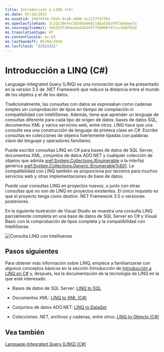 ```yaml
---
title: Introducción a LINQ (C#)
ms.date: 07/20/2015
ms.assetid: 54874feb-55e5-4ca8-a9d6-1c1127fd7fb1
ms.openlocfilehash: 3c32c20efec55568a668c5dba55baf8f3ebbee7a
ms.sourcegitcommit: 3d5d33f384eeba41b2dff79d096f47ccc8d8f03d
ms.translationtype: HT
ms.contentlocale: es-ES
ms.lasthandoff: 05/04/2018
ms.locfileid: "33323321"
---
```

# <a name="introduction-to-linq-c"></a>Introducción a LINQ (C#)
Language-Integrated Query (LINQ) es una innovación que se ha presentado en la versión 3.5 de .NET Framework que reduce la distancia entre el mundo de los objetos y el de los datos.  
  
 Tradicionalmente, las consultas con datos se expresaban como cadenas simples sin comprobación de tipos en tiempo de compilación ni compatibilidad con IntelliSense. Además, tiene que aprender un lenguaje de consultas diferente para cada tipo de origen de datos: bases de datos SQL, documentos XML y varios servicios web, entre otros. LINQ hace que una *consulta* sea una construcción de lenguaje de primera clase en C#. Escribe consultas en colecciones de objetos fuertemente tipadas con palabras clave del lenguaje y operadores familiares.  
  
 Puede escribir consultas LINQ en C# para bases de datos de SQL Server, documentos XML, conjuntos de datos ADO.NET y cualquier colección de objetos que admita <xref:System.Collections.IEnumerable> o la interfaz genérica <xref:System.Collections.Generic.IEnumerable%601>. La compatibilidad con LINQ también se proporciona por terceros para muchos servicios web y otras implementaciones de base de datos.  
  
 Puede usar consultas LINQ en proyectos nuevos, o junto con otras consultas que no son de LINQ en proyectos existentes. El único requisito es que el proyecto tenga como destino .NET Framework 3.5 o versiones posteriores.  
  
 En la siguiente ilustración de Visual Studio se muestra una consulta LINQ parcialmente completa en una base de datos de SQL Server en C# y Visual Basic con la comprobación de tipos completa y la compatibilidad con IntelliSense.  
  
 ![Consulta LINQ con Intellisense](../../../../csharp/programming-guide/concepts/linq/media/query_intell.png "Query_Intell")  
  
## <a name="next-steps"></a>Pasos siguientes  
 Para obtener más información sobre LINQ, empiece a familiarizarse con algunos conceptos básicos en la sección Introducción de [Introducción a LINQ en C#](../../../../csharp/programming-guide/concepts/linq/getting-started-with-linq.md) y, después, lea la documentación de la tecnología de LINQ en la que esté interesado:  
  
-   Bases de datos de SQL Server: [LINQ to SQL](../../../../../docs/framework/data/adonet/sql/linq/index.md)  
  
-   Documentos XML: [LINQ to XML (C#)](../../../../csharp/programming-guide/concepts/linq/linq-to-xml.md)  
  
-   Conjuntos de datos ADO.NET: [LINQ to DataSet](../../../../framework/data/adonet/linq-to-dataset.md)  
  
-   Colecciones .NET, archivos y cadenas, entre otros: [LINQ to Objects (C#)](../../../../csharp/programming-guide/concepts/linq/linq-to-objects.md)  
  
## <a name="see-also"></a>Vea también  
 [Language-Integrated Query (LINQ) (C#)](../../../../csharp/programming-guide/concepts/linq/index.md)

